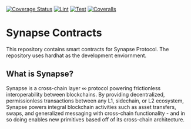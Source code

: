 [![Coverage Status](https://coveralls.io/repos/github/synapsecns/synapse-contracts/badge.svg?branch=master)](https://coveralls.io/github/synapsecns/synapse-contracts?branch=master)
[![Lint](https://github.com/synapsecns/synapse-contracts/actions/workflows/lint.yaml/badge.svg)](https://github.com/synapsecns/synapse-contracts/actions/workflows/lint.yaml)
[![Test](https://github.com/synapsecns/synapse-contracts/actions/workflows/test.yaml/badge.svg)](https://github.com/synapsecns/synapse-contracts/actions/workflows/test.yaml)
[![Coveralls](https://github.com/synapsecns/synapse-contracts/actions/workflows/coveralls.yaml/badge.svg)](https://github.com/synapsecns/synapse-contracts/actions/workflows/coveralls.yaml)

# Synapse Contracts

This repository contains smart contracts for Synapse Protocol. The repository uses hardhat as the development enviornment.

## What is Synapse?
Synapse is a cross-chain layer ∞ protocol powering frictionless interoperability between blockchains.
By providing decentralized, permissionless transactions between any L1, sidechain, or L2 ecosystem, Synapse powers integral blockchain activities such as asset transfers, swaps, and generalized messaging with cross-chain functionality - and in so doing enables new primitives based off of its cross-chain architecture.
